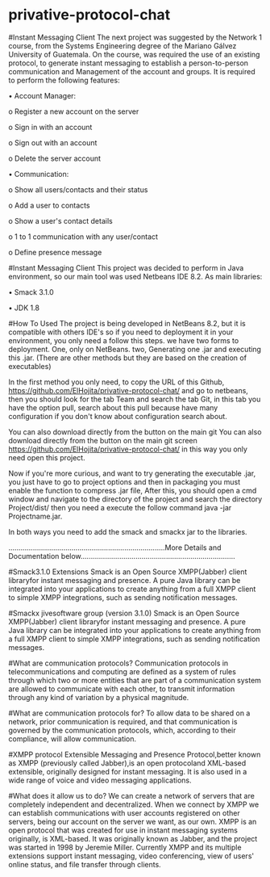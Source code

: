 # privative-protocol-chat

#Instant Messaging Client
The next project was suggested by the Network 1 course, from the Systems Engineering degree of the Mariano Gálvez University of Guatemala. On the course, was required the use of an existing protocol, to generate instant messaging to establish a person-to-person communication and Management of the account and groups. It is required to perform the following features:

•	Account Manager:

o	Register a new account on the server

o	Sign in with an account

o	Sign out with an account

o	Delete the server account

•	Communication:

o	Show all users/contacts and their status

o	Add a user to contacts

o	Show a user's contact details

o	1 to 1 communication with any user/contact

o	Define presence message

#Instant Messaging Client
This project was decided to perform in Java environment, so our main tool was used Netbeans IDE 8.2.
As main libraries:

•	Smack 3.1.0

•	JDK 1.8

#How To Used
The project is being developed in NetBeans 8.2, but it is compatible with others IDE's so if you need to deployment it in your environment, you only need a follow this steps.
we have two forms to deployment.
One, only on NetBeans.
two, Generating one .jar and executing this .jar.
(There are other methods but they are based on the creation of executables)

In the first method you only need, to copy the URL of this Github, https://github.com/ElHojita/privative-protocol-chat/
and go to netbeans, then you should look for the tab Team and search the tab Git, in this tab you have the option pull, search about this pull because have many configuration if you don't know about configuration search about.

You can also download directly from the button on the main git You can also download directly from the button on the main git screen https://github.com/ElHojita/privative-protocol-chat/ in this way you only need open this project.


Now if you're more curious, and want to try generating the executable .jar,
you just have to go to project options and then in packaging you must enable the function to compress .jar file, After this, you should open a cmd window and navigate to the directory of the project and search the directory Project/dist/
then you need a execute the follow command 
java -jar Projectname.jar.

In both ways you need to add the smack and smackx jar to the libraries.



.............................................................................More Details and Documentation below............................................................................



#Smack3.1.0 Extensions
Smack is an Open Source XMPP(Jabber) client libraryfor instant messaging and presence. A pure Java library can be integrated into your applications to create anything from a full XMPP client to simple XMPP integrations, such as sending notification messages.

#Smackx jivesoftware group  (version 3.1.0)
Smack is an Open Source XMPP(Jabber) client libraryfor instant messaging and presence. A pure Java library can be integrated into your applications to create anything from a full XMPP client to simple XMPP integrations, such as sending notification messages.

#What are communication protocols?
Communication protocols in telecommunications and computing are defined as a system of rules through which two or more entities that are part of a communication system are allowed to communicate with each other, to transmit information through any kind of variation by a physical magnitude.
 
#What are communication protocols for?
To allow data to be shared on a network, prior communication is required, and that communication is governed by the communication protocols, which, according to their compliance, will allow communication.

#XMPP protocol
Extensible Messaging and Presence Protocol,better known as XMPP (previously called Jabber),is an open protocoland XML-based extensible, originally designed for instant messaging. It is also used in a wide range of voice and video messaging applications.

#What does it allow us to do?
We can create a network of servers that are completely independent and decentralized. When we connect by XMPP we can establish communications with user accounts registered on other servers, being our account on the server we want, as our own.
XMPP is an open protocol that was created for use in instant messaging systems originally, is XML-based. It was originally known as Jabber, and the project was started in 1998 by Jeremie Miller. Currently XMPP and its multiple extensions support instant messaging, video conferencing, view of users' online status, and file transfer through clients.

